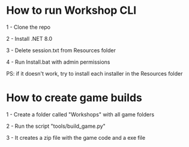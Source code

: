 # How to run Workshop CLI

1 - Clone the repo

2 - Install .NET 8.0

3 - Delete session.txt from Resources folder

4 - Run Install.bat with admin permissions

PS: if it doesn't work, try to install each installer in the Resources folder

# How to create game builds

1 - Create a folder called "Workshops" with all game folders

2 - Run the script "tools/build_game.py"

3 - It creates a zip file with the game code and a exe file 
